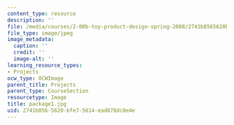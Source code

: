 ```yaml
---
content_type: resource
description: ''
file: /media/courses/2-00b-toy-product-design-spring-2008/2741b8565620bfe75614ead878dc0e4e_package1.jpg
file_type: image/jpeg
image_metadata:
  caption: ''
  credit: ''
  image-alt: ''
learning_resource_types:
- Projects
ocw_type: OCWImage
parent_title: Projects
parent_type: CourseSection
resourcetype: Image
title: package1.jpg
uid: 2741b856-5620-bfe7-5614-ead878dc0e4e
---
```

